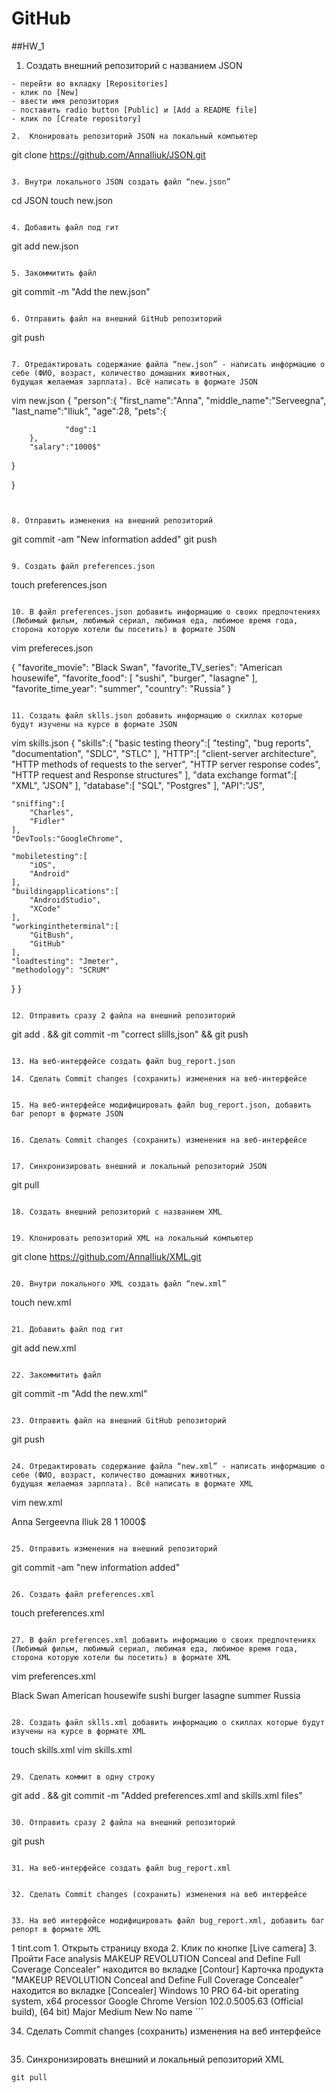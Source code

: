 # GitHub

##HW_1 

1. Создать внешний репозиторий c названием JSON
```
- перейти во вкладку [Repositories]
- клик по [New]
- ввести имя репозитория
- поставить radio button [Public] и [Add a README file]
- клик по [Create repository]

2.  Клонировать репозиторий JSON на локальный компьютер
```
git clone https://github.com/AnnaIliuk/JSON.git
```

3. Внутри локального JSON создать файл “new.json”
```
cd JSON
touch new.json
```

4. Добавить файл под гит
```
git add new.json
```

5. Закоммитить файл
```
git commit -m "Add the new.json"
```

6. Отправить файл на внешний GitHub репозиторий
```
git push
```

7. Отредактировать содержание файла “new.json” - написать информацию о себе (ФИО, возраст, количество домашних животных, 
будущая желаемая зарплата). Всё написать в формате JSON
```
vim new.json
{
   "person":{
        "first_name":"Anna",
        "middle_name":"Serveegna",
        "last_name":"Iliuk",
        "age":28,
        "pets":{

                "dog":1
        },
        "salary":"1000$"
   }

}

```


8. Отправить изменения на внешний репозиторий
```
git commit -am "New information added"
git push
```

9. Создать файл preferences.json
```
touch preferences.json
```

10. В файл preferences.json добавить информацию о своих предпочтениях (Любимый фильм, любимый сериал, любимая еда, любимое время года, сторона которую хотели бы посетить) в формате JSON
```
vim prefereces.json

{
   "favorite_movie": "Black Swan",
       "favorite_TV_series": "American housewife",
       "favorite_food": [
               "sushi",
               "burger",
               "lasagne"
       ],
       "favorite_time_year": "summer",
       "country": "Russia"
}
```

11. Создать файл sklls.json добавить информацию о скиллах которые будут изучены на курсе в формате JSON
```
vim skills.json
{
   "skills":{
    "basic testing theory":[
        "testing",
        "bug reports",
        "documentation",
        "SDLC",
        "STLC"
    ],
    "HTTP":[
        "client-server architecture",
        "HTTP methods of requests to the server",
        "HTTP server response codes",
        "HTTP request and Response structures"
    ],
    "data exchange format":[
        "XML",
        "JSON"
    ],
    "database":[
        "SQL",
        "Postgres"
    ],
    "API":"JS",
        
    "sniffing":[
        "Charles",
        "Fidler"
    ],
    "DevTools:"GoogleChrome",

    "mobiletesting":[
        "iOS",
        "Android"
    ],
    "buildingapplications":[
        "AndroidStudio",
        "XCode"
    ],
    "workingintheterminal":[
        "GitBush",
        "GitHub"
    ],
    "loadtesting": "Jmeter",
    "methodology": "SCRUM"
   }
}
```

12. Отправить сразу 2 файла на внешний репозиторий
```
git add . && git commit -m "correct slills,json" && git push

```

13. На веб-интерфейсе создать файл bug_report.json

14. Сделать Commit changes (сохранить) изменения на веб-интерфейсе


15. На веб-интерфейсе модифицировать файл bug_report.json, добавить баг репорт в формате JSON


16. Сделать Commit changes (сохранить) изменения на веб-интерфейсе


17. Синхронизировать внешний и локальный репозиторий JSON
```
git pull
```

18. Создать внешний репозиторий c названием XML
```

```

19. Клонировать репозиторий XML на локальный компьютер
```
git clone https://github.com/AnnaIliuk/XML.git

```

20. Внутри локального XML создать файл “new.xml”
```
touch new.xml
```

21. Добавить файл под гит
```
git add new.xml
```

22. Закоммитить файл
```
git commit -m "Add the new.xml"
```

23. Отправить файл на внешний GitHub репозиторий
```
git push
```

24. Отредактировать содержание файла “new.xml” - написать информацию о себе (ФИО, возраст, количество домашних животных, 
будущая желаемая зарплата). Всё написать в формате XML
```
vim new.xml
<?xml version="1.0" encoding="UTF-8" ?>
<person>
 <first_name>Anna</first_name>
 <middle_name>Sergeevna</middle_name>
 <last_name>Iliuk</last_name>
 <age>28</age>
 <pet>
   <dog>1</dog>
 </pet>
 <salary>1000$</salary>
</person>

```

25. Отправить изменения на внешний репозиторий
```
git commit -am "new information added"
```

26. Создать файл preferences.xml
```
touch preferences.xml
```

27. В файл preferences.xml добавить информацию о своих предпочтениях (Любимый фильм, любимый сериал, любимая еда, любимое время года, сторона которую хотели бы посетить) в формате XML
```
vim preferences.xml

<?xml version="1.0" encoding="UTF-8" ?>
<root>
 <favorite_movie>Black Swan</favorite_movie>
 <favorite_TV_series>American housewife</favorite_TV_series>
 <favorite_food>sushi</favorite_food>
  <favorite_food>burger</favorite_food>
 <favorite_food>lasagne</favorite_food>
 <favorite_time_year>summer</favorite_time_year>
 <country>Russia</country>
</root>

```

28. Создать файл sklls.xml добавить информацию о скиллах которые будут изучены на курсе в формате XML
```
touch skills.xml
vim skills.xml

```

29. Сделать коммит в одну строку
```
git add . && git commit -m "Added preferences.xml and skills.xml files"
```

30. Отправить сразу 2 файла на внешний репозиторий
```
git push
```

31. На веб-интерфейсе создать файл bug_report.xml
```

```

32. Сделать Commit changes (сохранить) изменения на веб интерфейсе
```

```

33. На веб интерфейсе модифицировать файл bug_report.xml, добавить баг репорт в формате XML
```
<?xml version="1.0" encoding="UTF-8" ?>
<root>
 <Bug-ID>1</Bug-ID>
 <Title>"Карточка продукта "MAKEUP REVOLUTION Conceal and Define Full Coverage Concealer" находится во вкладке для другого типа продукта"</Title>
 <Project>tint.com</Project>
 <STR>1. Открыть страницу входа</STR>
 <STR>2. Клик по кнопке [Live camera] </STR>
 <STR>3. Пройти Face analysis</STR>
 <AR>MAKEUP REVOLUTION Conceal and Define Full Coverage Concealer" находится во вкладке [Contour]</AR>
 <ER>Карточка продукта "MAKEUP REVOLUTION
Conceal and Define Full Coverage Concealer" находится во вкладке [Concealer]</ER>
 <Environment>
   <OS>Windows 10 PRO 64-bit operating system, x64 processor</OS>
   <Browser>Google Chrome Version 102.0.5005.63 (Official build), (64 bit)</Browser>
 </Environment>
 <Severity>Major</Severity>
 <Priority>Medium</Priority>
 <Status>New</Status>
 <Author>No name</Author>
</root>
```

34. Сделать Commit changes (сохранить) изменения на веб интерфейсе
```

```

35. Синхронизировать внешний и локальный репозиторий XML
```
git pull
```
